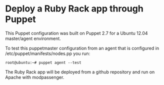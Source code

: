 # Deploy a Ruby Rack app through Puppet

This Puppet configuration was built on Puppet 2.7 for a Ubuntu 12.04 master/agent environment.

To test this puppetmaster configuration from an agent that is configured in /etc/puppet/manifests/nodes.pp you run:

```
root@ubuntu:~# puppet agent --test
```

The Ruby Rack app will be deployed from a github repository and run on Apache with modpassenger.
